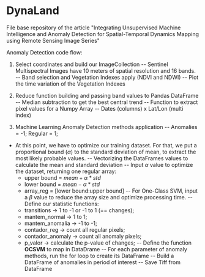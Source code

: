 # DynaLand
File base repository of the article "Integrating Unsupervised Machine Intelligence and Anomaly Detection for Spatial-Temporal Dynamics Mapping using Remote Sensing Image Series"

Anomaly Detection code flow:

1. Select coordinates and build our ImageCollection
-- Sentinel Multispectral Images have 10 meters of spatial resolution and 16 bands.
-- Band selection and Vegetation Indexes apply (NDVI and NDWI)
-- Plot the time variation of the Vegetation Indexes

2. Reduce function building and passing band values to Pandas DataFrame
-- Median subtraction to get the best central trend
-- Function to extract pixel values for a Numpy Array
-- Dates (columns) x Lat/Lon (multi index)

3. Machine Learning Anomaly Detection methods application
-- Anomalies = -1; Regular = 1;
- At this point, we have to optimize our training dataset. For that, we put a proportional bound ($\alpha$) to the standard deviation of mean, to extract the most likely probable values.
-- Vectorizing the DataFrames values to calculate the mean and standard deviation
-- Input $\alpha$ value to optimize the dataset, returning one regular array:
    - upper bound = $mean + \alpha*std$
    - lower bound = $mean - \alpha*std$
    - array_reg = [lower bound:upper bound]
-- For One-Class SVM, input a $\beta$ value to reduce the array size and optimize processing time.
-- Define our statistic functions:
    - transitions -> 1 to -1 or -1 to 1 (== changes);
    - mantem_normal -> 1 to 1;
    - mantem_anomalia -> -1 to -1;
    - contador_reg -> count all regular pixels;
    - contador_anomaly -> count all anomaly pixels;
    - p_valor -> calculate the p-value of changes;
-- Define the function <strong>OCSVM</strong> to map in DataDrame
-- For each parameter of anomaly methods, run the for loop to create its DataFrame
-- Build a DataFrame of anomalies in period of interest
-- Save Tiff from DataFrame
